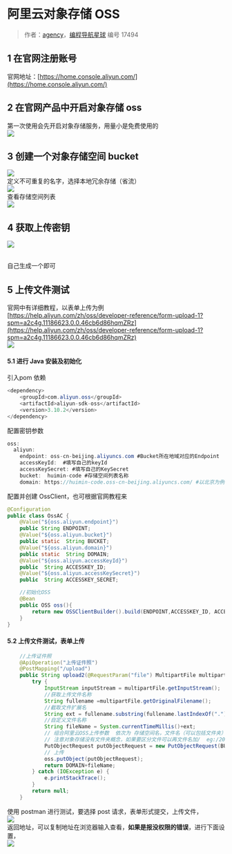 # 阿里云对象存储 OSS

> 作者：[agency](https://wx.zsxq.com/dweb2/index/footprint/418552142185588)，[编程导航星球](https://wx.zsxq.com/dweb2/index/group/51122858222824) 编号 17494

## 1 在官网注册账号

官网地址：[https://home.console.aliyun.com/](https://home.console.aliyun.com/)

## 2 在官网产品中开启对象存储 oss
第一次使用会先开启对象存储服务，用量小是免费使用的<br />![](https://pic.yupi.icu/5563/202311271521997.png)


## 3 创建一个对象存储空间 bucket
![](https://pic.yupi.icu/5563/202311271521351.png)<br />定义不可重复的名字，选择本地冗余存储（省流）<br />![](https://pic.yupi.icu/5563/202311271521104.png)<br />查看存储空间列表<br />![](https://pic.yupi.icu/5563/202311271521534.png)
<a name="Oe4AO"></a>

## 4 获取上传密钥
![](https://pic.yupi.icu/5563/202311271522693.png)

<br />自己生成一个即可

## 5 上传文件测试
官网中有详细教程，以表单上传为例<br />[https://help.aliyun.com/zh/oss/developer-reference/form-upload-1?spm=a2c4g.11186623.0.0.46cb6d86hqmZRz](https://help.aliyun.com/zh/oss/developer-reference/form-upload-1?spm=a2c4g.11186623.0.0.46cb6d86hqmZRz)<br />![](https://pic.yupi.icu/5563/202311271523883.png)


#### 5.1 进行 Java 安装及初始化
引入pom 依赖
```java
<dependency>
    <groupId>com.aliyun.oss</groupId>
    <artifactId>aliyun-sdk-oss</artifactId>
    <version>3.10.2</version>
</dependency>
```
配置密钥参数
```java
oss:
  aliyun:
    endpoint: oss-cn-beijing.aliyuncs.com #Bucket所在地域对应的Endpoint
    accessKeyId:  #填写自己的keyId
    accessKeySecret: #填写自己的KeySecret
    bucket:  huimin-code #存储空间列表名称
    domain: https://huimin-code.oss-cn-beijing.aliyuncs.com/ #以北京为例,返回前端用于组合文件
```
配置并创建 OssClient，也可根据官网教程来
```java
@Configuration
public class OssAC {
    @Value("${oss.aliyun.endpoint}")
    public String ENDPOINT;
    @Value("${oss.aliyun.bucket}")
    public static  String BUCKET;
    @Value("${oss.aliyun.domain}")
    public static  String DOMAIN;
    @Value("${oss.aliyun.accessKeyId}")
    public  String ACCESSKEY_ID;
    @Value("${oss.aliyun.accessKeySecret}")
    public  String ACCESSKEY_SECRET;

    //初始化OSS
    @Bean
    public OSS oss(){
        return new OSSClientBuilder().build(ENDPOINT,ACCESSKEY_ID, ACCESSKEY_SECRET);
    }
}
```

#### 5.2 上传文件测试，表单上传
```java
    //上传证件照
    @ApiOperation("上传证件照")
    @PostMapping("/upload")
    public String upload2(@RequestParam("file") MultipartFile multipartFile){
        try {
            InputStream inputStream = multipartFile.getInputStream();
            //获取上传文件名称
            String fullename =multipartFile.getOriginalFilename();
            //截取文件扩展名
            String ext = fullename.substring(fullename.lastIndexOf("."));
            //自定义文件名称
            String fileName = System.currentTimeMillis()+ext;
            // 组合阿里云OSS上传参数  依次为 存储空间名，文件名（可以包括文件夹）,文件流
            // 注意对象存储没有文件夹概念，如果要区分文件可以再文件名加/  eg:/2021/04/16/202111222555.png
            PutObjectRequest putObjectRequest = new PutObjectRequest(BUCKET,fileName,inputStream);
            // 上传
            oss.putObject(putObjectRequest);
            return DOMAIN+fileName;
        } catch (IOException e) {
            e.printStackTrace();
        }
        return null;
    }
```
使用 postman 进行测试，要选择 post 请求，表单形式提交，上传文件，<br />![](https://pic.yupi.icu/5563/202311271523558.png)<br />返回地址，可以复制地址在浏览器输入查看，**如果是报没权限的错误**，进行下面设置，<br />![](https://pic.yupi.icu/5563/202311271523743.png)

